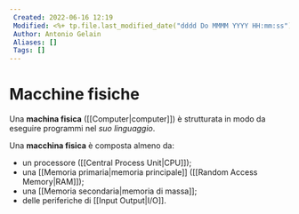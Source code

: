 ```yaml
---
 Created: 2022-06-16 12:19
 Modified: <%+ tp.file.last_modified_date("dddd Do MMMM YYYY HH:mm:ss") %>
 Author: Antonio Gelain
 Aliases: []
 Tags: []
---
```


# Macchine fisiche
Una **machina fisica** ([[Computer|computer]]) è strutturata in modo da eseguire programmi nel *suo linguaggio*.

Una **macchina fisica** è composta almeno da:
- un processore ([[Central Process Unit|CPU]]);
- una [[Memoria primaria|memoria principale]] ([[Random Access Memory|RAM]]);
- una [[Memoria secondaria|memoria di massa]];
- delle periferiche di [[Input Output|I/O]].
